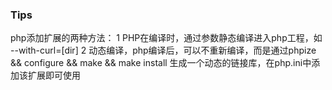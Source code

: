 
### Tips

php添加扩展的两种方法：
1 PHP在编译时，通过参数静态编译进入php工程，如 --with-curl=[dir] 
2 动态编译，php编译后，可以不重新编译，而是通过phpize && configure && make && make install 生成一个动态的链接库，在php.ini中添加该扩展即可使用
